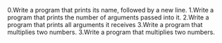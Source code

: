 0.Write a program that prints its name, followed by a new line.
1.Write a program that prints the number of arguments passed into it.
2.Write a program that prints all arguments it receives
3.Write a program that multiplies two numbers.
3.Write a program that multiplies two numbers.
